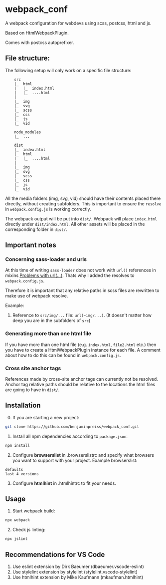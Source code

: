 # webpack_conf

A webpack configuration for webdevs using scss, postcss, html and js.

Based on HtmlWebpackPlugin.

Comes with postcss autoprefixer.

## File structure:

The following setup will only work on a specific file structure:

```
    src
    |_  html
    |   |_  index.html
    |   |_  ....html
    |
    |_  img
    |_  svg
    |_  scss
    |_  css
    |_  js
    |_  vid

    node_modules
    |_  ...

    dist
    |_  index.html
    |_  html
    |   |_  ....html
    |
    |_  img
    |_  svg
    |_  scss
    |_  css
    |_  js
    |_  vid

```

All the media folders (img, svg, vid) should have their contents placed there directly, without creating subfolders. This is important to ensure the `resolve` in `webpack.config.js` is working correctly.

The webpack output will be put into `dist/`. Webpack will place `index.html` directly under `dist/index.html`. All other assets will be placed in the corresponding folder in `dist/`.

## Important notes

### Concerning sass-loader and urls

At this time of writing `sass-loader` does not work with `url()` references in mixins [Problems with url(...)](https://github.com/webpack-contrib/sass-loader#problems-with-url). Thats why I added the resolves to `webpack.config.js`.

Therefore it is important that any relative paths in scss files are rewritten to make use of webpack resolve.

Example:
1. Reference to `src/img/...` file: `url(~img/...)`. (It doesn't matter how deep you are in the subfolders of `src`)

### Generating more than one html file

If you have more than one html file (e.g. `index.html`, `file2.html` etc.) then you have to create a HtmlWebpackPlugin instance for each file. A comment about how to do this can be found in `webpack.config.js`.

### Cross site anchor tags

References made by cross-site anchor tags can currently not be resolved. Anchor tag relative paths should be relative to the locations the html files are going to have in `dist/`.

## Installation

0. If you are starting a new project:
```bash
git clone https://github.com/benjaminpreiss/webpack_conf.git
```
1. Install all npm dependencies according to `package.json`:
```bash
npm install
```
2. Configure **browserslist** in .browserslistrc and specify what browsers you want to support with your project. Example browserslist:
```
defaults
last 4 versions
```
3. Configure **htmlhint** in .htmlhintrc to fit your needs.

## Usage

1. Start webpack build:
```bash
npx webpack
```
2. Check js linting:
```bash
npx jslint
```

## Recommendations for VS Code

1. Use eslint extension by Dirk Baeumer (dbaeumer.vscode-eslint)
2. Use stylelint extension by stylelint (stylelint.vscode-stylelint)
3. Use htmlhint extension by Mike Kaufmann (mkaufman.htmlhint)
